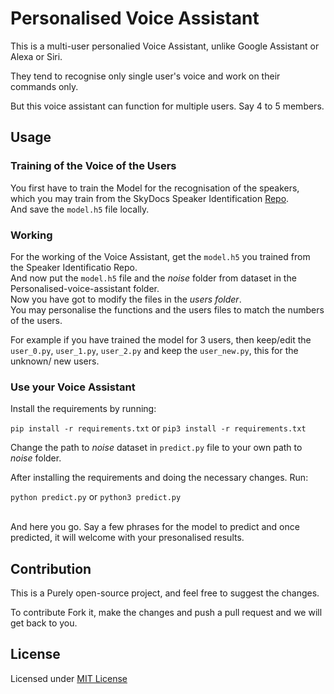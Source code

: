 # Personalised Voice Assistant

This is a multi-user personalied Voice Assistant, unlike Google Assistant or Alexa or Siri.<br>

They tend to recognise only single user's voice and work on their commands only.<br>

But this voice assistant can function for multiple users. Say 4 to 5 members.<br>

## Usage

### Training of the Voice of the Users

You first have to train the Model for the recognisation of the speakers, which you may train from the SkyDocs Speaker Identification [Repo](https://github.com/SkyDocs/speaker-identification).<br>
And save the `model.h5` file locally.

### Working

For the working of the Voice Assistant, get the `model.h5`  you trained from the Speaker Identificatio Repo. <br>
And now put the `model.h5` file and the *noise* folder from dataset in the Personalised-voice-assistant folder. <br>
Now you have got to modify the files in the *users folder*.<br>
You may personalise the functions and the users files to match the numbers of the users.<br>

For example if you have trained the model for 3 users, then keep/edit the `user_0.py`, `user_1.py`, `user_2.py` and keep the `user_new.py`, this for the unknown/ new users.<br>

### Use your Voice Assistant

Install the requirements by running:

`pip install -r requirements.txt` or `pip3 install -r requirements.txt`

Change the path to *noise* dataset in `predict.py` file to your own path to *noise* folder.

After installing the requirements and doing the necessary changes. Run: <br>

`python predict.py` or `python3 predict.py` <br>

<br>
And here you go. Say a few phrases for the model to predict and once predicted, it will welcome with your presonalised results.

## Contribution

This is a Purely open-source project, and feel free to suggest the changes.<br>

To contribute Fork it, make the changes and push a pull request and we will get back to you.


## License

Licensed under [MIT License](https://github.com/SkyDocs/personalised-voice-assistant/blob/master/LICENSE)